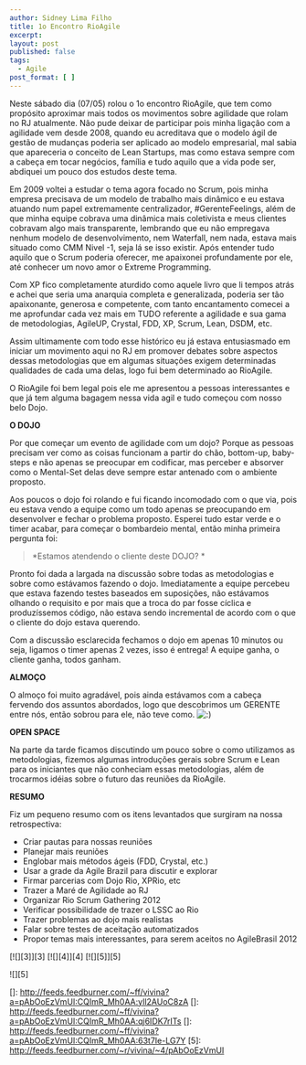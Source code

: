 ```yaml
---
author: Sidney Lima Filho
title: 1o Encontro RioAgile
excerpt:
layout: post
published: false
tags:
  - Agile
post_format: [ ]
---
```

  


  


Neste sábado dia (07/05) rolou o 1o encontro RioAgile, que tem como propósito aproximar mais todos os movimentos sobre agilidade que rolam no RJ atualmente. Não pude deixar de participar pois minha ligação com a agilidade vem desde 2008, quando eu acreditava que o modelo ágil de gestão de mudanças poderia ser aplicado ao modelo empresarial, mal sabia que apareceria o conceito de Lean Startups, mas como estava sempre com a cabeça em tocar negócios, família e tudo aquilo que a vida pode ser, abdiquei um pouco dos estudos deste tema.



Em 2009 voltei a estudar o tema agora focado no Scrum, pois minha empresa precisava de um modelo de trabalho mais dinâmico e eu estava atuando num papel extremamente centralizador, #GerenteFeelings, além de que minha equipe cobrava uma dinâmica mais coletivista e meus clientes cobravam algo mais transparente, lembrando que eu não empregava nenhum modelo de desenvolvimento, nem Waterfall, nem nada, estava mais situado como CMM Nivel -1, seja lá se isso existir. Após entender tudo aquilo que o Scrum poderia oferecer, me apaixonei profundamente por ele, até conhecer um novo amor o Extreme Programming. 



Com XP fico completamente aturdido como aquele livro que li tempos atrás e achei que seria uma anarquia completa e generalizada, poderia ser tão apaixonante, generosa e competente, com tanto encantamento comecei a me aprofundar cada vez mais em TUDO referente a agilidade e sua gama de metodologias, AgileUP, Crystal, FDD, XP, Scrum, Lean, DSDM, etc.



Assim ultimamente com todo esse histórico eu já estava entusiasmado em iniciar um movimento aqui no RJ em promover debates sobre aspectos dessas metodologias que em algumas situações exigem determinadas qualidades de cada uma delas, logo fui bem determinado ao RioAgile.



O RioAgile foi bem legal pois ele me apresentou a pessoas interessantes e que já tem alguma bagagem nessa vida agil e tudo começou com nosso belo Dojo.



**O DOJO**



Por que começar um evento de agilidade com um dojo? Porque as pessoas precisam ver como as coisas funcionam a partir do chão, bottom-up, baby-steps e não apenas se preocupar em codificar, mas perceber e absorver como o Mental-Set delas deve sempre estar antenado com o ambiente proposto. 



Aos poucos o dojo foi rolando e fui ficando incomodado com o que via, pois eu estava vendo a equipe como um todo apenas se preocupando em desenvolver e fechar o problema proposto. Esperei tudo estar verde e o timer acabar, para começar o bombardeio mental, então minha primeira pergunta foi:



> *Estamos atendendo o cliente deste DOJO? *



Pronto foi dada a largada na discussão sobre todas as metodologias e sobre como estávamos fazendo o dojo. Imediatamente a equipe percebeu que estava fazendo testes baseados em suposições, não estávamos olhando o requisito e por mais que a troca do par fosse cíclica e produzíssemos código, não estava sendo incremental de acordo com o que o cliente do dojo estava querendo.



Com a discussão esclarecida fechamos o dojo em apenas 10 minutos ou seja, ligamos o timer apenas 2 vezes, isso é entrega! A equipe ganha, o cliente ganha, todos ganham.



**ALMOÇO**



O almoço foi muito agradável, pois ainda estávamos com a cabeça fervendo dos assuntos abordados, logo que descobrimos um GERENTE entre nós, então sobrou para ele, não teve como. ![:)][1] 



**OPEN SPACE**



Na parte da tarde ficamos discutindo um pouco sobre o como utilizamos as metodologias, fizemos algumas introduções gerais sobre Scrum e Lean para os iniciantes que não conheciam essas metodologias, além de trocarmos idéias sobre o futuro das reuniões da RioAgile.



**RESUMO**



Fiz um pequeno resumo com os itens levantados que surgiram na nossa retrospectiva:

*   Criar pautas para nossas reuniões
*   Planejar mais reuniões
*   Englobar mais métodos ágeis (FDD, Crystal, etc.)
*   Usar a grade da Agile Brazil para discutir e explorar
*   Firmar parcerias com Dojo Rio, XPRio, etc
*   Trazer a Maré de Agilidade ao RJ
*   Organizar Rio Scrum Gathering 2012
*   Verificar possibilidade de trazer o LSSC ao Rio
*   Trazer problemas ao dojo mais realistas
*   Falar sobre testes de aceitação automatizados
*   Propor temas mais interessantes, para serem aceitos no AgileBrasil 2012



</p> 
</font></div> 

[![][3]</img>][3] [![][4]</img>][4] [![][5]</img>][5] 

![][5]

 [1]: http://localhost/wp-includes/images/smilies/icon_smile.gif
 []: http://feeds.feedburner.com/~ff/vivina?a=pAbOoEzVmUI:CQImR_Mh0AA:yIl2AUoC8zA
 []: http://feeds.feedburner.com/~ff/vivina?a=pAbOoEzVmUI:CQImR_Mh0AA:qj6IDK7rITs
 []: http://feeds.feedburner.com/~ff/vivina?a=pAbOoEzVmUI:CQImR_Mh0AA:63t7Ie-LG7Y
 [5]: http://feeds.feedburner.com/~r/vivina/~4/pAbOoEzVmUI